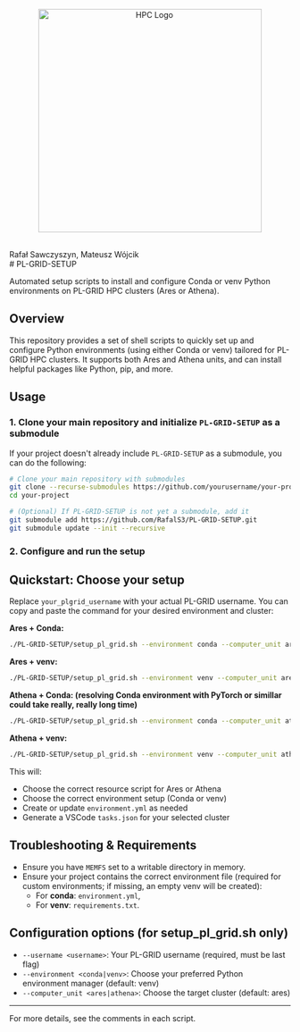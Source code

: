 <p align="center">
  <img src="https://github.com/user-attachments/assets/aca97635-c3ce-4e95-8535-92a65a7ef0eb" alt="HPC Logo" width="400" />
</p>
<br> Rafał Sawczyszyn, Mateusz Wójcik </br>
# PL-GRID-SETUP

Automated setup scripts to install and configure Conda or venv Python environments on PL-GRID HPC clusters (Ares or Athena).

## Overview

This repository provides a set of shell scripts to quickly set up and configure Python environments (using either Conda or venv) tailored for PL-GRID HPC clusters. It supports both Ares and Athena units, and can install helpful packages like Python, pip, and more.

## Usage

### 1. Clone your main repository and initialize `PL-GRID-SETUP` as a submodule

If your project doesn't already include `PL-GRID-SETUP` as a submodule, you can do the following:

```bash
# Clone your main repository with submodules
git clone --recurse-submodules https://github.com/yourusername/your-project.git
cd your-project

# (Optional) If PL-GRID-SETUP is not yet a submodule, add it
git submodule add https://github.com/RafalS3/PL-GRID-SETUP.git
git submodule update --init --recursive
```

### 2. Configure and run the setup


## Quickstart: Choose your setup

Replace `your_plgrid_username` with your actual PL-GRID username. You can copy and paste the command for your desired environment and cluster:

**Ares + Conda:**
```bash
./PL-GRID-SETUP/setup_pl_grid.sh --environment conda --computer_unit ares --username <your_plgrid_username>
```

**Ares + venv:**
```bash
./PL-GRID-SETUP/setup_pl_grid.sh --environment venv --computer_unit ares --username <your_plgrid_username>
```

**Athena + Conda: (resolving Conda environment with PyTorch or simillar could take really, really long time)**
```bash
./PL-GRID-SETUP/setup_pl_grid.sh --environment conda --computer_unit athena --username <your_plgrid_username>
```

**Athena + venv:**
```bash
./PL-GRID-SETUP/setup_pl_grid.sh --environment venv --computer_unit athena --username <your_plgrid_username>
```

This will:
- Choose the correct resource script for Ares or Athena
- Choose the correct environment setup (Conda or venv)
- Create or update `environment.yml` as needed
- Generate a VSCode `tasks.json` for your selected cluster

## Troubleshooting & Requirements

- Ensure you have `MEMFS` set to a writable directory in memory.
- Ensure your project contains the correct environment file (required for custom environments; if missing, an empty venv will be created):
  - For **conda**: `environment.yml`,
  - For **venv**: `requirements.txt`.

## Configuration options (for setup_pl_grid.sh only)

- `--username <username>`: Your PL-GRID username (required, must be last flag)
- `--environment <conda|venv>`: Choose your preferred Python environment manager (default: venv)
- `--computer_unit <ares|athena>`: Choose the target cluster (default: ares)

---
For more details, see the comments in each script.
